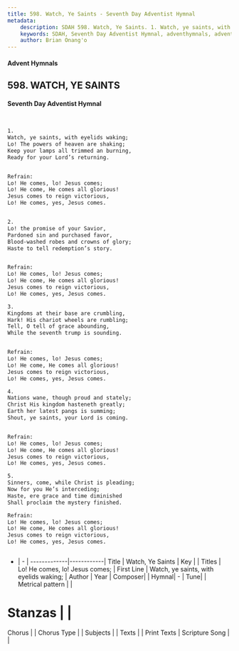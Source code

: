```yaml
---
title: 598. Watch, Ye Saints - Seventh Day Adventist Hymnal
metadata:
    description: SDAH 598. Watch, Ye Saints. 1. Watch, ye saints, with eyelids waking; Lo! The powers of heaven are shaking; Keep your lamps all trimmed an burning, Ready for your Lord’s returning. 
    keywords: SDAH, Seventh Day Adventist Hymnal, adventhymnals, advent hymnals, Watch, Ye Saints, Watch, ye saints, with eyelids waking; ,Lo! He comes, lo! Jesus comes;
    author: Brian Onang'o
---
```


#### Advent Hymnals
## 598. WATCH, YE SAINTS
#### Seventh Day Adventist Hymnal

```txt


1.
Watch, ye saints, with eyelids waking;
Lo! The powers of heaven are shaking;
Keep your lamps all trimmed an burning,
Ready for your Lord’s returning.


Refrain:
Lo! He comes, lo! Jesus comes;
Lo! He come, He comes all glorious!
Jesus comes to reign victorious,
Lo! He comes, yes, Jesus comes.


2.
Lo! the promise of your Savior,
Pardoned sin and purchased favor,
Blood-washed robes and crowns of glory;
Haste to tell redemption’s story.


Refrain:
Lo! He comes, lo! Jesus comes;
Lo! He come, He comes all glorious!
Jesus comes to reign victorious,
Lo! He comes, yes, Jesus comes.

3.
Kingdoms at their base are crumbling,
Hark! His chariot wheels are rumbling;
Tell, O tell of grace abounding,
While the seventh trump is sounding.


Refrain:
Lo! He comes, lo! Jesus comes;
Lo! He come, He comes all glorious!
Jesus comes to reign victorious,
Lo! He comes, yes, Jesus comes.

4.
Nations wane, though proud and stately;
Christ His kingdom hasteneth greatly;
Earth her latest pangs is summing;
Shout, ye saints, your Lord is coming.


Refrain:
Lo! He comes, lo! Jesus comes;
Lo! He come, He comes all glorious!
Jesus comes to reign victorious,
Lo! He comes, yes, Jesus comes.

5.
Sinners, come, while Christ is pleading;
Now for you He’s interceding;
Haste, ere grace and time diminished
Shall proclaim the mystery finished.

Refrain:
Lo! He comes, lo! Jesus comes;
Lo! He come, He comes all glorious!
Jesus comes to reign victorious,
Lo! He comes, yes, Jesus comes.



```

- |   -  |
-------------|------------|
Title | Watch, Ye Saints |
Key |  |
Titles | Lo! He comes, lo! Jesus comes; |
First Line | Watch, ye saints, with eyelids waking; |
Author | 
Year | 
Composer|  |
Hymnal|  - |
Tune|  |
Metrical pattern | |
# Stanzas |  |
Chorus |  |
Chorus Type |  |
Subjects |  |
Texts |  |
Print Texts | 
Scripture Song |  |
  
